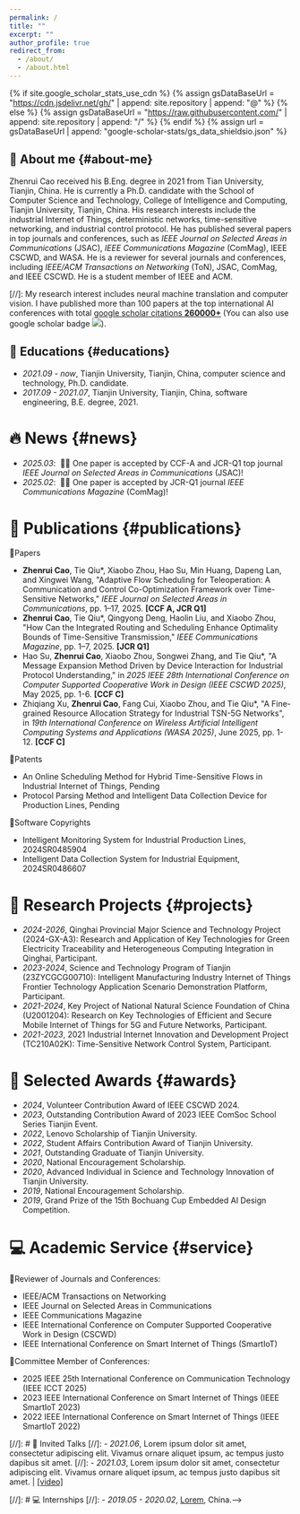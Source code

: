 ```yaml
---
permalink: /
title: ""
excerpt: ""
author_profile: true
redirect_from: 
  - /about/
  - /about.html
---
```


{% if site.google_scholar_stats_use_cdn %}
{% assign gsDataBaseUrl = "https://cdn.jsdelivr.net/gh/" | append: site.repository | append: "@" %}
{% else %}
{% assign gsDataBaseUrl = "https://raw.githubusercontent.com/" | append: site.repository | append: "/" %}
{% endif %}
{% assign url = gsDataBaseUrl | append: "google-scholar-stats/gs_data_shieldsio.json" %}

<span class='anchor' id='about-me'></span>

## 📑 About me {#about-me}
Zhenrui Cao received his B.Eng. degree in 2021 from Tian University, Tianjin, China. He is currently a Ph.D. candidate with the School of Computer Science and Technology, College of Intelligence and Computing, Tianjin  University, Tianjin, China. His research interests include the industrial Internet of Things, deterministic networks, time-sensitive networking, and industrial control protocol. He has published several papers in top journals and conferences, such as *IEEE Journal on Selected Areas in Communications* (JSAC), *IEEE Communications Magazine* (ComMag), IEEE CSCWD, and WASA. He is a reviewer for several journals and conferences, including *IEEE/ACM Transactions on Networking* (ToN), JSAC, ComMag, and IEEE CSCWD. He is a student member of IEEE and ACM.
<!-- He has won many scholarships at Tianjin University, including the Chinese Government-sponsored Study Abroad Scholarship, the First-class Academic Scholarship, the Lenovo Scholarship, and the Outstanding Youth Scholarship. -->

[//]: My research interest includes neural machine translation and computer vision. I have published more than 100 papers at the top international AI conferences with total <a href='https://scholar.google.com/citations?user=DhtAFkwAAAAJ'>google scholar citations <strong><span id='total_cit'>260000+</span></strong></a> (You can also use google scholar badge <a href='https://scholar.google.com/citations?user=DhtAFkwAAAAJ'><img src="https://img.shields.io/endpoint?url={{ url | url_encode }}&logo=Google%20Scholar&labelColor=f6f6f6&color=9cf&style=flat&label=citations"></a>).

## 📖 Educations {#educations}
- *2021.09 - now*, Tianjin University, Tianjin, China, computer science and technology, Ph.D. candidate.
- *2017.09 - 2021.07*, Tianjin University, Tianjin, China, software engineering, B.E. degree, 2021.

# 🔥 News {#news}
- *2025.03*: &nbsp;🎉🎉 One paper is accepted by CCF-A and JCR-Q1 top journal *IEEE Journal on Selected Areas in Communications* (JSAC)!
- *2025.02*: &nbsp;🎉🎉 One paper is accepted by JCR-Q1 journal *IEEE Communications Magazine* (ComMag)!

# 📝 Publications {#publications}

💠Papers
- **Zhenrui Cao**, Tie Qiu*, Xiaobo Zhou, Hao Su, Min Huang, Dapeng Lan, and Xingwei Wang, "Adaptive Flow Scheduling for Teleoperation: A Communication and Control Co-Optimization Framework over Time-Sensitive Networks," *IEEE Journal on Selected Areas in Communications*, pp. 1–17, 2025. **\[CCF A, JCR Q1\]**
- **Zhenrui Cao**, Tie Qiu*, Qingyong Deng, Haolin Liu, and Xiaobo Zhou, "How Can the Integrated Routing and Scheduling Enhance Optimality Bounds of Time-Sensitive Transmission," *IEEE Communications Magazine*, pp. 1–7, 2025. **\[JCR Q1\]**
- Hao Su, **Zhenrui Cao**, Xiaobo Zhou, Songwei Zhang, and Tie Qiu*, "A Message Expansion Method Driven by Device Interaction for Industrial Protocol Understanding," in *2025 IEEE 28th International Conference on Computer Supported Cooperative Work in Design (IEEE CSCWD 2025)*, May 2025, pp. 1-6. **\[CCF C\]**
- Zhiqiang Xu, **Zhenrui Cao**, Fang Cui, Xiaobo Zhou, and Tie Qiu*, "A Fine-grained Resource Allocation Strategy for Industrial TSN-5G Networks", in *19th International Conference on Wireless Artificial Intelligent Computing Systems and Applications (WASA 2025)*, June 2025, pp. 1-12. **\[CCF C\]**

💠Patents
- An Online Scheduling Method for Hybrid Time-Sensitive Flows in Industrial Internet of Things, Pending
- Protocol Parsing Method and Intelligent Data Collection Device for Production Lines, Pending

💠Software Copyrights
- Intelligent Monitoring System for Industrial Production Lines, 2024SR0485904
- Intelligent Data Collection System for Industrial Equipment, 2024SR0486607

# 💼 Research Projects {#projects}
- *2024-2026*, Qinghai Provincial Major Science and Technology Project (2024-GX-A3): Research and Application of Key Technologies for Green Electricity Traceability and Heterogeneous Computing Integration in Qinghai, Participant.
- *2023-2024*, Science and Technology Program of Tianjin (23ZYCGCG00710): Intelligent Manufacturing Industry Internet of Things Frontier Technology Application Scenario Demonstration Platform, Participant.
- *2021-2024*, Key Project of National Natural Science Foundation of China (U2001204): Research on Key Technologies of Efficient and Secure Mobile Internet of Things for 5G and Future Networks, Participant.
- *2021-2023*, 2021 Industrial Internet Innovation and Development Project (TC210A02K): Time-Sensitive Network Control System, Participant.

# 🏅 Selected Awards {#awards}

- *2024*, Volunteer Contribution Award of IEEE CSCWD 2024.
- *2023*, Outstanding Contribution Award of 2023 IEEE ComSoc School Series Tianjin Event.
- *2022*, Lenovo Scholarship of Tianjin University.
- *2022*, Student Affairs Contribution Award of Tianjin University.
- *2021*, Outstanding Graduate of Tianjin University.
- *2020*, National Encouragement Scholarship.
- *2020*, Advanced Individual in Science and Technology Innovation of Tianjin University.
- *2019*, National Encouragement Scholarship.
- *2019*, Grand Prize of the 15th Bochuang Cup Embedded AI Design Competition.

# 💻 Academic Service {#service}

💠Reviewer of Journals and Conferences:
- IEEE/ACM Transactions on Networking
- IEEE Journal on Selected Areas in Communications
- IEEE Communications Magazine
- IEEE International Conference on Computer Supported Cooperative Work in Design (CSCWD)
- IEEE International Conference on Smart Internet of Things (SmartIoT)

💠Committee Member of Conferences:
- 2025 IEEE 25th International Conference on Communication Technology (IEEE ICCT 2025)
- 2023 IEEE International Conference on Smart Internet of Things (IEEE SmartIoT 2023)
- 2022 IEEE International Conference on Smart Internet of Things (IEEE SmartIoT 2022)

[//]: # 💬 Invited Talks
[//]: - *2021.06*, Lorem ipsum dolor sit amet, consectetur adipiscing elit. Vivamus ornare aliquet ipsum, ac tempus justo dapibus sit amet. 
[//]: - *2021.03*, Lorem ipsum dolor sit amet, consectetur adipiscing elit. Vivamus ornare aliquet ipsum, ac tempus justo dapibus sit amet.  \| [\[video\]](https://github.com/)

[//]: # 💻 Internships
[//]: - *2019.05 - 2020.02*, [Lorem](https://github.com/), China.-->
